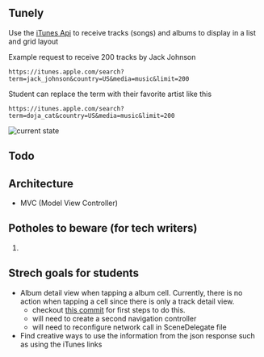 ## Tunely
Use the [iTunes Api](https://developer.apple.com/library/archive/documentation/AudioVideo/Conceptual/iTuneSearchAPI/Searching.html#//apple_ref/doc/uid/TP40017632-CH5-SW1) to receive tracks (songs) and albums to display in a list and grid layout

Example request to receive 200 tracks by Jack Johnson

`https://itunes.apple.com/search?term=jack_johnson&country=US&media=music&limit=200`

Student can replace the term with their favorite artist like this

`https://itunes.apple.com/search?term=doja_cat&country=US&media=music&limit=200`

![current state](https://user-images.githubusercontent.com/43795676/179388837-317aae47-3e15-49c6-9f7a-7239fa6d59e2.gif)


## Todo

## Architecture
- MVC (Model View Controller)

## Potholes to beware (for tech writers)
1. 

## Strech goals for students
- Album detail view when tapping a album cell. Currently, there is no action when tapping a cell since there is only a track detail view.
    - checkout [this commit](https://github.com/derekc00/Flix/commit/3588e077d2f9d7ab5e5c17b98dc4502bde2aee9a) for first steps to do this.
    - will need to create a second navigation controller
    - will need to reconfigure network call in SceneDelegate file
- Find creative ways to use the information from the json response such as using the iTunes links

